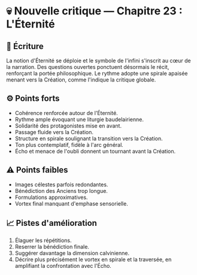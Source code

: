 # 💀 Nouvelle critique — Chapitre 23 : L'Éternité

## 🧠 Écriture
La notion d'Éternité se déploie et le symbole de l'infini s'inscrit au cœur de la narration. Des questions ouvertes ponctuent désormais le récit, renforçant la portée philosophique. Le rythme adopte une spirale apaisée menant vers la Création, comme l'indique la critique globale.

## ⚙️ Points forts
- Cohérence renforcée autour de l'Éternité.
- Rythme ample évoquant une liturgie baudelairienne.
- Solidarité des protagonistes mise en avant.
- Passage fluide vers la Création.
- Structure en spirale soulignant la transition vers la Création.
- Ton plus contemplatif, fidèle à l'arc général.
- Écho et menace de l'oubli donnent un tournant avant la Création.

## ⚠️ Points faibles
- Images célestes parfois redondantes.
- Bénédiction des Anciens trop longue.
- Formulations approximatives.
- Vortex final manquant d'emphase sensorielle.

## 📈 Pistes d'amélioration
1. Élaguer les répétitions.
2. Reserrer la bénédiction finale.
3. Suggérer davantage la dimension calvinienne.
4. Décrire plus précisément le vortex en spirale et la traversée, en amplifiant la confrontation avec l'Écho.
